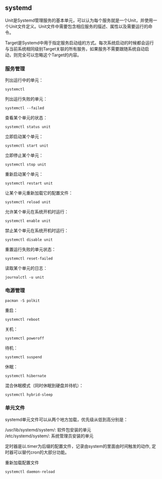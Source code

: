 ## systemd

Unit是Systemd管理服务的基本单元，可以认为每个服务就是一个Unit，并使用一个Unit文件定义。Unit文件中需要包含相应服务的描述、属性以及需要运行的命令。

Target是Systemd中用于指定服务启动组的方式。每次系统启动的时候都会运行与当前系统相同级别Target关联的所有服务，如果服务不需要跟随系统自动启动，则完全可以忽略这个Target的内容。

### 服务管理

列出运行中的单元：
```
systemctl
```

列出运行失败的单元：
```
systemctl --failed
```

查看某个单元的状态：
```
systemctl status unit
```

立即启动某个单元：
```
systemctl start unit
```

立即停止某个单元：
```
systemctl stop unit
```

重新启动某个单元：
```
systemctl restart unit
```

让某个单元重新加载它的配置文件：
```
systemctl reload unit
```

允许某个单元在系统开机时运行：
```
systemctl enable unit
```

禁止某个单元在系统开机时运行：
```
systemctl disable unit
```

重置运行失败的单元状态：
```
systemctl reset-failed
```

读取某个单元的日志：
```
journalctl -u unit
```

### 电源管理

```
pacman -S polkit
```

重启：
```
systemctl reboot
```

关机：
```
systemctl poweroff
```

待机：
```
systemctl suspend
```

休眠：
```
systemctl hibernate
```

混合休眠模式（同时休眠到硬盘并待机）：
```
systemctl hybrid-sleep
```

### 单元文件
systemd单元文件可以从两个地方加载，优先级从低到高分别是：

/usr/lib/systemd/system/: 软件包安装的单元<br />
/etc/systemd/system/: 系统管理员安装的单元

定时器是以.timer为后缀的配置文件，记录由system的里面由时间触发的动作, 定时器可以替代cron的大部分功能。

重新加载配置文件
```
systemctl daemon-reload
```
